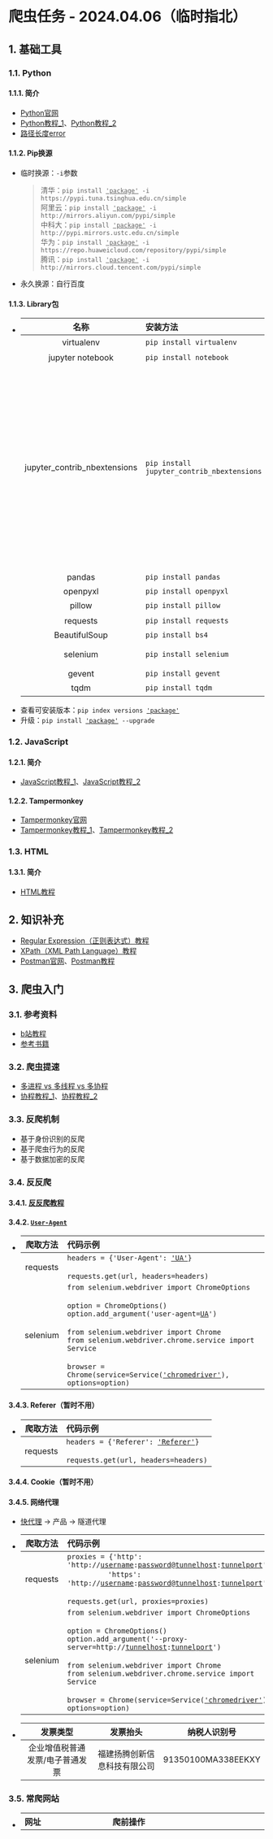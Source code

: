 # 爬虫任务 - 2024.04.06（临时指北）
## 1. 基础工具
### 1.1. Python
#### 1.1.1. 简介
- [Python官网](https://python.org)
- [Python教程_1](https://www.runoob.com/python3/python3-tutorial.html)、[Python教程_2](https://www.liaoxuefeng.com/wiki/1016959663602400/1016959856222624)
- [路径长度error](https://blog.csdn.net/weixin_43658159/article/details/127454046)

#### 1.1.2. Pip换源
- 临时换源：`-i`参数  
    > 清华：`pip install `<u>`'package'`</u>` -i https://pypi.tuna.tsinghua.edu.cn/simple`  
    > 阿里云：`pip install `<u>`'package'`</u>` -i http://mirrors.aliyun.com/pypi/simple`  
    > 中科大：`pip install `<u>`'package'`</u>` -i http://pypi.mirrors.ustc.edu.cn/simple`  
    > 华为：`pip install `<u>`'package'`</u>` -i https://repo.huaweicloud.com/repository/pypi/simple`  
    > 腾讯：`pip install `<u>`'package'`</u>` -i http://mirrors.cloud.tencent.com/pypi/simple`
- 永久换源：自行百度

#### 1.1.3. Library包
- |名称|安装方法|参考|
  |:-:|:-|:-|
  |virtualenv|`pip install virtualenv`|[教程](https://www.liaoxuefeng.com/wiki/1016959663602400/1019273143120480)|
  |jupyter notebook|`pip install notebook`|[官网](https://jupyter.org)|
  |jupyter_contrib_nbextensions|`pip install jupyter_contrib_nbextensions`|`jupyter contrib nbextension install --user` -> `Hinterland`、`Highlight selected word`、`AddBefore`、`AutoSaveTime`、`Go to Current Running Cells`<br /><br />`pip install jupyterthemes` -> `!jt -h` -> `!jt -t chesterish -f roboto -fs 11 -ofs 10 -T -N -kl`|
  |pandas|`pip install pandas`|[官网](https://pandas.pydata.org/getting_started.html)|
  |openpyxl|`pip install openpyxl`|[Tutorial](https://openpyxl.readthedocs.io/en/stable/tutorial.html)|
  |pillow|`pip install pillow`|[官网](https://pillow.readthedocs.io/en/latest)|
  |requests|`pip install requests`|[教程](https://www.liaoxuefeng.com/wiki/1016959663602400/1183249464292448)|
  |BeautifulSoup|`pip install bs4`||
  |selenium|`pip install selenium`|[官网](https://www.selenium.dev/zh-cn/documentation/webdriver/getting_started)<br />[chromedriver](https://chromedriver.chromium.org/home)|
  |gevent|`pip install gevent`||
  |tqdm|`pip install tqdm`|[官网](https://pypi.org/project/tqdm/)|
- 查看可安装版本：`pip index versions `<u>`'package'`</u>
- 升级：`pip install `<u>`'package'`</u>` --upgrade`

### 1.2. JavaScript
#### 1.2.1. 简介
- [JavaScript教程_1](https://www.runoob.com/js/js-tutorial.html)、[JavaScript教程_2](https://www.liaoxuefeng.com/wiki/1022910821149312)

#### 1.2.2. Tampermonkey
- [Tampermonkey官网](https://www.tampermonkey.net)
- [Tampermonkey教程_1](https://www.bilibili.com/video/BV1yT411L7n7)、[Tampermonkey教程_2](https://www.bilibili.com/video/BV19W4y1h7KM)

### 1.3. HTML
#### 1.3.1. 简介
- [HTML教程](https://www.runoob.com/html/html-tutorial.html)

## 2. 知识补充
- [Regular Expression（正则表达式）教程](https://github.com/ziishaned/learn-regex)
- [XPath（XML Path Language）教程](https://www.runoob.com/xpath/xpath-tutorial.html)
- [Postman官网](https://www.postman.com/downloads)、[Postman教程](https://www.bilibili.com/video/BV1hP4y177gS)

## 3. 爬虫入门
### 3.1. 参考资料
- [b站教程](https://www.bilibili.com/video/BV1bL4y1V7q1)
- [参考书籍](https://www.ituring.com.cn/book/2847)

### 3.2. 爬虫提速
- [多进程 vs 多线程 vs 多协程](https://blog.csdn.net/weixin_51656605/article/details/113694044)
- [协程教程_1](https://blog.csdn.net/qq_45476428/article/details/108782593)、[协程教程_2](https://blog.csdn.net/freeking101/article/details/53097420)

### 3.3. 反爬机制
- 基于身份识别的反爬
- 基于爬虫行为的反爬
- 基于数据加密的反爬

### 3.4. 反反爬
#### 3.4.1. [反反爬教程](https://www.bilibili.com/video/BV1cy4y1V771)

#### 3.4.2. [`User-Agent`](https://sspai.com/post/75349)
- |爬取方法|代码示例|
  |:-:|:-|
  |requests|`headers = {'User-Agent': `<u>`'UA'`</u>`}`<br /><br />`requests.get(url, headers=headers)`|
  |selenium|`from selenium.webdriver import ChromeOptions`<br /><br />`option = ChromeOptions()`<br />`option.add_argument('user-agent=`<u>`UA`</u>`')`<br /><br />`from selenium.webdriver import Chrome`<br />`from selenium.webdriver.chrome.service import Service`<br /><br />`browser = Chrome(service=Service(`<u>`'chromedriver'`</u>`), options=option)`|

#### 3.4.3. Referer（暂时不用）
- |爬取方法|代码示例|
  |:-:|:-|
  |requests|`headers = {'Referer': `<u>`'Referer'`</u>`}`<br /><br />`requests.get(url, headers=headers)`|

#### 3.4.4. Cookie（暂时不用）

#### 3.4.5. 网络代理
- [快代理](https://www.kuaidaili.com/) -> 产品 -> 隧道代理
- |爬取方法|代码示例|
  |:-:|:-|
  |requests|`proxies = {'http': 'http://`<u>`username`</u>`:`<u>`password`</u>`@`<u>`tunnelhost`</u>`:`<u>`tunnelport`</u>`',`<br />&emsp;&emsp;&emsp;&emsp;&emsp;`'https': 'http://`<u>`username`</u>`:`<u>`password`</u>`@`<u>`tunnelhost`</u>`:`<u>`tunnelport`</u>`'}`<br /><br />`requests.get(url, proxies=proxies)`|
  |selenium|`from selenium.webdriver import ChromeOptions`<br /><br />`option = ChromeOptions()`<br />`option.add_argument('--proxy-server=http://`<u>`tunnelhost`</u>`:`<u>`tunnelport`</u>`')`<br /><br />`from selenium.webdriver import Chrome`<br />`from selenium.webdriver.chrome.service import Service`<br /><br />`browser = Chrome(service=Service(`<u>`'chromedriver'`</u>`), options=option)`|
- |发票类型|发票抬头|纳税人识别号|
  |:-:|:-:|:-:|
  |企业增值税普通发票/电子普通发票|福建扬腾创新信息科技有限公司|91350100MA338EEKXY|

### 3.5. 常爬网站
- |网址|爬前操作|目录字段|内容字段|
  |:-|:-|:-|:-|
  |01. [RockAuto](https://www.rockauto.com/en/parts/melling,timing+chain+&+component+kit,5756)||<b><font color=red>1. Menu</font></b><sup>【requests】</sup><br /><font color=blue>输入：</font>`Param_Url`<sub>[参数]</sub><br /><font color=blue>输出：</font>`No.`、`Manufacturer`、`Category`、`Type`、`Type_Code`、`Part_Number`<br /><br />|<b><font color=red>2. Part</font></b><sup>【requests】</sup><br /><font color=blue>输入：</font><u>`No.`</u><sub>[Menu]</sub>、<u>`Manufacturer`</u><sub>[Menu]</sub>、<u>`Category`</u><sub>[Menu]</sub>、<u>`Type`</u><sub>[Menu]</sub>、<u>`Type_Code`</u><sub>[Menu]</sub>、<u>`Part_Number`</u><sub>[Menu]</sub><br /><font color=blue>输出：</font><u>`序号`</u>、<u>`Manufacturer`</u>、<u>`Category`</u>、<u>`Type`</u>、<u>`Type_Code`</u>、<u>`Part_Number`</u>、`Vehcile`<sup>(n)</sup>、`OE`、`Note_1`、`Note_2`、`Pic`<sup>(n)</sup>、`Url`、`Info`、`Src`、`Part_Key`、`JOIN_TCPK`<br /><br /><b><font color=red>3. Vehicle</font></b><sup>【requests】</sup><br /><font color=blue>输入：</font>`Type_Code`<sub>[Part]</sub>、`Part_Key`<sub>[Part]</sub>、<u>`JOIN_TCPK`</u><sub>[Part]</sub><br /><font color=blue>输出：</font><u>`JOIN_TCPK`</u>、`Vehcile`<sup>(y)</sup><br /><br /><b><font color=red>4. Info</font></b><sup>【requests】</sup><br /><font color=blue>输入：</font><u>`Info`</u><sub>[Part]</sub><br /><font color=blue>输出：</font><u>`Info`</u>、`其他Specifications`<sup>(y)</sup><br /><br /><b><font color=red>5. Kit_Part_Number</font></b><sup>【requests】</sup><br /><font color=blue>输入：</font><u>`Info`</u><sub>[Part]</sub><br /><font color=blue>输出：</font><u>`Info`</u>、`Kit_No.`、`Kit_Quantity`、`Kit_Note`、`Kit_Manufacturer`、`Kit_Type_Code`、`Kit_Part_Key`、`Kit_Part_Number`<br /><br /><b><font color=red>6. Kit_Part</font></b><sup>【requests】</sup><br /><font color=blue>输入：</font><u>`Info`</u><sub>[Kit_Part_Number]</sub>、<u>`Kit_No.`</u><sub>[Kit_Part_Number]</sub>、<u>`Kit_Quantity`</u><sub>[Kit_Part_Number]</sub>、<u>`Kit_Note`</u><sub>[Kit_Part_Number]</sub>、<u>`Kit_Manufacturer`</u><sub>[Kit_Part_Number]</sub>、<u>`Kit_Type_Code`</u><sub>[Kit_Part_Number]</sub>、<u>`Kit_Part_Number`</u><sub>[Kit_Part_Number]</sub><br /><font color=blue>输出：</font><u>`Info`</u>、<u>`Kit_序号`</u>、<u>`Kit_Quantity`</u>、<u>`Kit_Note`</u>、<u>`Kit_Manufacturer`</u>、`Kit_Category`、`Kit_Type`、<u>`Kit_Type_Code`</u>、<u>`Kit_Part_Number`</u>、`Kit_Vehcile`<sup>(n)</sup>、`Kit_OE`、`Kit_Note_1`、`Kit_Note_2`、`Kit_Pic`<sup>(n)</sup>、`Kit_Url`、`Kit_Info`、`Kit_Src`、`Kit_Part_Key`、`Kit_JOIN_TCPK`<br /><br /><b><font color=red>7. Kit_Vehicle</font></b><sup>【requests】</sup><br /><font color=blue>输入：</font>`Kit_Type_Code`<sub>[Kit_Part]</sub>、`Kit_Part_Key`<sub>[Kit_Part]</sub>、<u>`Kit_JOIN_TCPK`</u><sub>[Kit_Part]</sub><br /><font color=blue>输出：</font><u>`Kit_JOIN_TCPK`</u>、`Kit_Vehcile`<sup>(y)</sup><br /><br /><b><font color=red>8. Kit_Info</font></b><sup>【requests】</sup><br /><font color=blue>输入：</font><u>`Kit_Info`</u><sub>[Kit_Part]</sub><br /><font color=blue>输出：</font><u>`Kit_Info`</u>、`Kit_其他Specifications`<sup>(y)</sup>|
  |02. [Dorman](https://www.dormanproducts.com/gsearch.aspx?type=keyword&origin=keyword&parttype=Fuel%2520Filler%2520Neck&start=0&num=100)|`100 records per page`|<b><font color=red>1. Menu</font></b><sup>【Tampermonkey】</sup><br /><font color=blue>输入：</font>`Param_Amount`<sub>[参数]</sub><br /><font color=blue>输出：</font>`Page`、`No.`、`Url`|<b><font color=red>2. Part</font></b><sup>【requests】</sup><br /><font color=blue>输入：</font><u>`No.`</u><sub>[Menu]</sub>、<u>`Url`</u><sub>[Menu]</sub><br /><font color=blue>输出：</font><u>`序号`</u>、`Part_Number`、`Type`、`Description`、`Application_Summary`、`Vehicle_1`<sup>(n)</sup>、`Vehicle_2`<sup>(n)</sup>、`OE`、`Pic`<sup>(n)</sup>、<u>`Url`</u>、`Vehicle_Url`、`Src`、`其他Specifications`<br /><br /><b><font color=red>3. Vehicle</font></b><sup>【requests】</sup><br/><font color=blue>输入：</font><u>`Vehicle_Url`</u><sub>[Part]</sub><br /><font color=blue>输出：</font><u>`Vehicle_Url`</u>、`Vehicle_1`<sup>(y)</sup>、`Vehicle_2`<sup>(y)</sup>|
  |03. [eBay](https://www.ebay.com/sch/i.html?_dkr=1&iconV2Request=true&_blrs=recall_filtering&_ssn=zamo-zuan&store_cat=0&store_name=zamozuan&_oac=1&_nkw=motor%20mount)|1. `Sort` -> `Price + Shipping: highest first`<br />2. `Items per page` -> `240`<br /><br />1. 在目录找出[`详情api`](https://www.ebay.com/itm/304981523908?_ul=US&_stpos=91710&orig_cvip=true)：`https://www.ebay.com/itm/` + `Item_Number` + `?_ul=US&_stpos=91710&orig_cvip=true`<br />2. 在详情页找出[`车型api`](https://www.ebay.com/g/api/finders?module_groups=PART_FINDER&referrer=VIEWITEM&offset=0&module=COMPATIBILITY_TABLE)：`https://www.ebay.com/g/api/finders` + `?module_groups=PART_FINDER&referrer=VIEWITEM&offset=` + `Param_Offset` + `&module=COMPATIBILITY_TABLE`<br />&emsp;&emsp;&emsp;&emsp;&emsp;&emsp;&emsp;`Payload`：`{"scopedContext":{"catalogDetails":{"itemId":"` + `Item_Number` + `","categoryId":"` + `Category_Id` + `","marketplaceId":"` + `Market_Id` + `"}}}`<br /><br />`US参数_1` -> `https://www.ebay.com/itm/`、`?_ul=US&_stpos=91710&orig_cvip=true`<br />`DE参数_1` -> `https://www.ebay.de/itm/`、`?_ul=DE&_stpos=10115&orig_cvip=true`<br />`AU参数_1` -> `https://www.ebay.com.au/itm/`、`?_ul=AU&_stpos=2019&orig_cvip=true`<br />`UK参数_1` -> `https://www.ebay.co.uk/itm/`、`?_ul=GB&_stpos=BS81QU&orig_cvip=true`<br /><br />`US参数_2` -> `https://www.ebay.com/g/api/finders`<br />`DE参数_2` -> `https://www.ebay.de/g/api/finders`<br />`AU参数_2` -> `https://www.ebay.com.au/g/api/finders`<br />`UK参数_2` -> `https://www.ebay.co.uk/g/api/finders`|<b><font color=red>1. Menu</font></b><sup>【Tampermonkey】</sup><br /><font color=blue>输出：</font>`Page`、`No.`、`Item_Number`|<b><font color=red>2. Item</font></b><sup>【requests】</sup><br /><font color=blue>输入：</font>`Param_Market`<sub>[参数]</sub>、<u>`No.`</u><sub>[Menu]</sub>、<u>`Item_Number`</u><sub>[Menu]</sub><br /><font color=blue>输出：</font><u>`序号`</u>、<u>`Item_Number`</u>、`Title`、`Subtitle`、`Price`、`Available`、`Sold`、`Vehicle_1`<sup>(n)</sup>、`Vehicle_2`<sup>(n)</sup>、`Pic`<sup>(n)</sup>、`Url`、`Description_Url`、`Src`、`Vehicle_Page`、`Category_Id`、`Market_Id`、`Country`、`Language`、`Locale`、`其他ItemSpecifics`<br /><br /><b><font color=red>3. Vehicle</font></b><sup>【requests】</sup><br /><font color=blue>输入：</font>`Param_Market`<sub>[参数]</sub>、<u>`Item_Number`</u><sub>[Item]</sub>、`Vehicle_Page`<sub>[Item]</sub>、`Category_Id`<sub>[Item]</sub>、`Market_Id`<sub>[Item]</sub><br /><font color=blue>输出：</font><u>`Item_Number`</u>、`Vehicle_1`<sup>(y)</sup>、`Vehicle_2`<sup>(y)</sup><br /><br /><b><font color=red>4. Description</font></b><sup>【requests】</sup><br /><font color=blue>输入：</font><u>`Description_Url`</u><sub>[Item]</sub><br /><font color=blue>输出：</font><u>`Description_Url`</u>、`卖家描述信息`|
  |04. [Cardone](https://www.cardone.com/motors/wiper-and-washer/windshield-wiper-motor/?limit=96&sort=alphaasc&page=1)|1. `Show` -> `96`<br />2. `Sort By:` -> `A to Z`|<b><font color=red>1. Menu</font></b><sup>【Tampermonkey】</sup><br /><font color=blue>输出：</font>`Page`、`No.`、`Url`|<b><font color=red>2. Part</font></b><sup>【Tampermonkey】</sup><br /><font color=blue>输入：</font><u>`No.`</u><sub>[Menu]</sub>、<u>`Url`</u><sub>[Menu]</sub><br /><font color=blue>输出：</font><u>`序号`</u>、`Part_Type`、`Part_Number`、`Brand`、`Title`、`Vehicle_1`、`Vehicle_2`、`OE`、`Pic`<sup>(n)</sup>、<u>`Url`</u>、`Src`、`其他Specifications`|
  |05. [Standard](https://www.standardbrand.com/en/ecatalog?part=temperature%20sensor&type=p&search=s)|1. 在官网找出[`iframe`](https://ecatalog.smpcorp.com/V2/STD/#/partsearch/searchText/temperature%20sensor?type=p&search=s)：`title="eCatFrame"`，设置`View 96`、`Part  (A-Z)`<br />2. 在`iframe`找出[`目录api`](https://ecatalog.smpcorp.com/V2/STD/api/part/partsearch?filter=temperature%20sensor&filterType=s&searchType=p&imageSize=80&start=0&limit=1&sort=3&catFilter=-All-&yearFilter=-All-&makeFilter=-All-&modelFilter=-All-&engineFilter=-All-&attrCodeFilter=-All-&attrValueFilter=-All-&plkEngineMakeFilter=-All-&plkEngineModelFilter=-All-&plkEngineDispFilter=-All-)：`https://ecatalog.smpcorp.com/V2/STD/api/part/partsearch?filter=` + `Param_Filter` + `&filterType=s&searchType=p&imageSize=80&start=` + `Param_Start` + `&limit=1&sort=3&catFilter=-All-&yearFilter=-All-&makeFilter=-All-&modelFilter=-All-&engineFilter=-All-&attrCodeFilter=-All-&attrValueFilter=-All-&plkEngineMakeFilter=-All-&plkEngineModelFilter=-All-&plkEngineDispFilter=-All-`<br />3. 在详情页找出[`详情api`](https://ecatalog.smpcorp.com/V2/STD/api/part/partselect?part=AS185&func=PART&vid=)：`https://ecatalog.smpcorp.com/V2/STD/api/part/partselect?part=` + `Part_Number` + `&func=PART&vid=`<br />4. 在详情页找出[`图片api`](https://ecatalog.smpcorp.com/V2/STD/api/image/getallimages?partNum=AS185&brand=STI&zoomFactor_sm=75&zoomFactor_md=360&zoomFactor_bg=960)：`https://ecatalog.smpcorp.com/V2/STD/api/image/getallimages?partNum=` + `Part_Number` + `&brand=` + `Brand` + `&zoomFactor_sm=75&zoomFactor_md=360&zoomFactor_bg=960`|<b><font color=red>1. Menu</font></b><br /><font color=blue>输入：</font>`Param_Filter`<sub>[参数]</sub>、`Param_Start`<sub>[参数]</sub><br /><font color=blue>输出：</font>`No.`、`Url`|<b><font color=red>2. Part_Number</font></b><sup>【requests】</sup><br /><font color=blue>输入：</font>`Url`<sub>[Menu]</sub><br /><font color=blue>输出：</font>`Json信息`<br /><br /><b><font color=red>3. Part</font></b><sup>【requests】</sup><br /><font color=blue>输入：</font>`basePart`<sub>[Part_Number]</sub><br /><font color=blue>输出：</font>`序号`、`Part_Number`、`Category`、`Part_Type_Short`、`Part_Type_Long`、`Brand`、`POP`、`Per_Car`、`Vehicle`、`Pic`<sup>(n)</sup>、`Url`、`Src`<sup>(n)</sup>、`JOIN_PNB`、`其他specifications`<br /><br /><b><font color=red>3. Src</font></b><sup>【requests】</sup><br /><font color=blue>输入：</font>`Part_Number`<sub>[Part]</sub>、`Brand`<sub>[Part]</sub>、<u>`JOIN_PNB`</u><sub>[Part]</sub><br /><font color=blue>输出：</font><u>`JOIN_PNB`</u>、`Src`<sup>(y)</sup>||
  |06. [Summit](https://www.summitracing.com/search?PageSize=100&SortBy=SKU&SortOrder=Ascending&keyword=LS%20Oil%20Pan)|1. `Records Per Page` -> `100 Records Per Page`<br />2. `Sort By` -> `Part Number (a-z)`|<b><font color=red>1. Menu</font></b><sup>【Tampermonkey】</sup><br /><font color=blue>输出：</font>`Page`、`No.`、`Url`|<b><font color=red>2. Part</font></b><sup>【selenium】</sup><br /><font color=blue>输入：</font><u>`No.`</u><sub>[Menu]</sub>、<u>`Url`</u><sub>[Menu]</sub><br /><font color=blue>输出：</font><u>`序号`</u>、`Part_Number`、`Title`、`Description`、`Pic`<sub>(n)</sub>、<u>`Url`</u>、`Src`、`其他Overview`|
  |07. [SpectraPremium](https://ecat.spectrapremium.com/en/parts?line=oil_pans&year=&make=&model=&submodel=&universal=0&hide-exclusives-canadian-market=0&sort=part-number&limit=50)|1. `Sort by part #`<br />2. `Number of results` -> `50`|<b><font color=red>1. Menu</font></b><sup>【Tampermonkey】</sup><br /><font color=blue>输出：</font>`Page`、`No.`、`Url`|<b><font color=red>2. Part</font></b><sup>【requests】</sup><br /><font color=blue>输入：</font><u>`No.`</u><sub>[Menu]</sub>、<u>`Url`</u><sub>[Menu]</sub><br /><font color=blue>输出：</font><u>`序号`</u>、`Type`、`Part_Number`、`Vehicle`<sup>(n)</sup>、`Pic`<sup>(n)</sup>、<u>`Url`</u>、`Src`、`Vehicle_Page`、`其他Part_Specifications`<br /><br /><b><font color=red>3. Vehicle</font></b><sup>【requests】</sup><br /><font color=blue>输入：</font><u>`Url`</u><sub>[Part]</sub>、`Vehicle_Page`<sub>[Part]</sub><br /><font color=blue>输出：</font><u>`Url`</u>、`Vehicle`<sup>(y)</sup>|
  |08. [Denniskirk](https://www.denniskirk.com/atv/cv-axle/brandasc.srt/100.ipp)|1. `Results per Page` -> `100`<br />2. `Sort by` -> `Brand: A-Z`|<b><font color=red>1. Menu</font></b><sup>【Tampermonkey】</sup><br /><font color=blue>输出：</font>`Page`、`No.`、`Url`|<b><font color=red>2. Part</font></b><sup>【Tampermonkey】</sup><br /><font color=blue>输入：</font><u>`No.`</u><sub>[Menu]</sub>、<u>`Url`</u><sub>[Menu]</sub><br /><font color=blue>输出：</font><u>`序号`</u>、`Brand`、`Title`、`Vehicle`、`OE`、`Pic`<sup>(n)</sup>、<u>`Url`</u>、`Src`、`其他Specifications`|
  |09. [FourSeasons](https://www.4s.com/en/ecatalog?part=blower&type=p&search=s)|1. 在官网找出[`iframe`](https://ecatalog.smpcorp.com/v2/fs/#/partsearch/searchText/blower?type=p&search=s)：`title="eCatFrame"`，设置`View 96`、`Part  (A-Z)`<br />2. 在`iframe`找出[`目录api`](https://ecatalog.smpcorp.com/v2/fs/api/part/partsearch?filter=blower&filterType=s&searchType=p&imageSize=80&start=0&limit=1&sort=3&catFilter=-All-&yearFilter=-All-&makeFilter=-All-&modelFilter=-All-&engineFilter=-All-&attrCodeFilter=-All-&attrValueFilter=-All-&plkEngineMakeFilter=-All-&plkEngineModelFilter=-All-&plkEngineDispFilter=-All-)：`https://ecatalog.smpcorp.com/v2/fs/api/part/partsearch?filter=` + `Param_Filter` + `&filterType=s&searchType=p&imageSize=80&start=` + `Param_Start` + `&limit=1&sort=3&catFilter=-All-&yearFilter=-All-&makeFilter=-All-&modelFilter=-All-&engineFilter=-All-&attrCodeFilter=-All-&attrValueFilter=-All-&plkEngineMakeFilter=-All-&plkEngineModelFilter=-All-&plkEngineDispFilter=-All-`<br />3. 在详情页找出[`详情api`](https://ecatalog.smpcorp.com/v2/fs/api/part/partselect?part=35001&func=PART&vid=)：`https://ecatalog.smpcorp.com/v2/fs/api/part/partselect?part=` + `Part_Number` + `&func=PART&vid=`<br />4. 在详情页找出[`图片api`](https://ecatalog.smpcorp.com/v2/fs/api/image/getallimages?partNum=35001&brand=FS&zoomFactor_sm=75&zoomFactor_md=360&zoomFactor_bg=960)：`https://ecatalog.smpcorp.com/v2/fs/api/image/getallimages?partNum=` + `Part_Number` + `&brand=` + `Brand` + `&zoomFactor_sm=75&zoomFactor_md=360&zoomFactor_bg=960`|<b><font color=red>1. Menu</font></b><br /><font color=blue>输入：</font>`Param_Filter`<sub>[参数]</sub>、`Param_Start`<sub>[参数]</sub><br /><font color=blue>输出：</font>`No.`、`Url`|<b><font color=red>2. Part_Number</font></b><sup>【requests】</sup><br /><font color=blue>输入：</font>`Url`<sub>[Menu]</sub><br /><font color=blue>输出：</font>`Json信息`<br /><br /><b><font color=red>3. Part</font></b><sup>【requests】</sup><br /><font color=blue>输入：</font>`basePart`<sub>[Part_Number]</sub><br /><font color=blue>输出：</font>`序号`、`Part_Number`、`Category`、`Part_Type_Short`、`Part_Type_Long`、`Brand`、`POP`、`Per_Car`、`Vehicle`、`Pic`<sup>(n)</sup>、`Url`、`Src`<sup>(n)</sup>、`JOIN_PNB`、`其他specifications`<br /><br /><b><font color=red>3. Src</font></b><sup>【requests】</sup><br /><font color=blue>输入：</font>`Part_Number`<sub>[Part]</sub>、`Brand`<sub>[Part]</sub>、<u>`JOIN_PNB`</u><sub>[Part]</sub><br /><font color=blue>输出：</font><u>`JOIN_PNB`</u>、`Src`<sup>(y)</sup>|
  |10. [Amazon](https://www.amazon.com/Best-Sellers-Automotive-Automotive-Replacement-Air-Conditioning-Clutches/zgbs/automotive/15723281/ref=zg_bs_pg_1_automotive?_encoding=UTF8&pg=1)||<b><font color=red>1. Menu</font></b><sup>【Tampermonkey】</sup><br /><font color=blue>输出：</font>`No.`、`Url`<sup>(y)</sup>|<b><font color=red>2. Part</font></b><sup>【Console】</sup><br /><font color=blue>输入：</font><u>`No.`</u><sub>[Menu]</sub>、`Url`<sub>[Menu]</sub><br /><font color=blue>输出：</font><u>`序号`</u>、`ASIN`、`Title`、`Price`、`About`、`Pic`<sup>(n)</sup>、`Url`<sup>(n)</sup>、`Src`、`其他Attribute`、`其他Technical_Details`、`其他Additional_Information`<br /><br /><b><font color=red>3. SellerSprite_Competitor</font></b><sup>【Tampermonkey】</sup><br /><font color=blue>输入：</font><u>`ASIN`</u><sub>[Part]</sub><br /><font color=blue>输出：</font><u>`ASIN`</u>、`标识`、`父ASIN`、`品牌`、`品牌链接`、`大类BSR排名`、`近7天BSR增长数`、`近7天BSR增长率`、`父体近30天总销量`、`父体近30天销量增长率`、`父体近30天总销售额`、`子体近一个月的销量`、`子体近一个月的预估销售额`、`变体数`、`最新售价 (BuyBox)`、`最新Q&A数`、`Listing的最新评分数`、`Listing近30天的新增评分数`、`Listing的最新评分值`、`月度留评率`、`FBA运费`、`毛利率`、`上架时间_1`、`上架时间_2`、`配送`、`类目路径_1`、`类目路径_2`、`小类目`、`重量`、`体积`、`LQS`、`卖家数`、`BuyBox卖家`、`BuyBox`<br /><br /><b><font color=red>4. SellerSprite_Sales</font></b><sup>【selenium】</sup><br /><font color=blue>输入：</font><u>`ASIN`</u><sub>[Part]</sub><br /><font color=blue>输出：</font><u>`ASIN`</u>、`销量预测信息`|
  |11. [AutoteileDirekt](https://www.autoteiledirekt.de/suche.html?keyword=Radlagersatz%20SKF&brand%5B0%5D=50)||<b><font color=red>1. Menu</font></b><sup>【Tampermonkey】</sup><br /><font color=blue>输出：</font>`Page`、`No.`、`Url`<sup>(y)</sup>|<b><font color=red>2. Part</font></b><sup>【Console】</sup><br /><font color=blue>输入：</font><u>`No.`</u><sub>[Menu]</sub>、`Url`<sub>[Menu]</sub><br /><font color=blue>输出：</font><u>`序号`</u>、`Title`、`Subtitle`、`Artkl`、`Product_Id`、`Price`、`Vehicle_1`<sup>(n)</sup>、`Vehicle_2`<sup>(n)</sup>、`OE`、`Kit`、`Pic`<sup>(n)</sup>、`Url`<sup>(n)</sup>、`Src`、`Maker_Id`、`其他Desc`、`其他TecDoc`<br /><br /><b><font color=red>3. Model</font></b><sup>【Console】</sup><br /><font color=blue>输入：</font><u>`Product_Id`</u><sub>[Part]</sub>、<u>`Maker_Id`</u><sub>[Part]</sub><br /><font color=blue>输出_1：</font>`No.`、<u>`Product_Id`</u>、<u>`Maker_Id`</u>、`Model_Id`、`Vehicle_1`<br /><font color=blue>输出：</font><u>`Product_Id`</u>、`Vehicle_1`<sup>(y)</sup><br /><br /><b><font color=red>4. Engine</font></b><sup>【Console】</sup><br /><font color=blue>输入：</font><u>`Product_Id`</u><sub>[Model_1]</sub>、`Maker_Id`<sub>[Model_1]</sub>、`Model_Id`<sub>[Model_1]</sub>、`Vehicle_1`<sub>[Model_1]</sub><br /><font color=blue>输出：</font><u>`Product_Id`</u>、`Vehicle_2`<sup>(y)</sup><br /><br /><b><font color=red>5. Pic</font></b><sup>【Tampermonkey】</sup><br /><font color=blue>输入：</font>`Src`<sub>[Part]</sub><br /><font color=blue>输出：</font>`Pic`<sup>(y)</sup>|
  |12. [1AAuto](https://www.1aauto.com/search?q=brake+calipers)|1. `A-Z`<br />2. 在详情页找出[`车型api`](https://www.1aauto.com/catalog/product/fit?skuId=1169650&pathName=%2Ftoyota-4runner-fj-cruiser-tacoma-front-driver-and-passenger-side-2-piece-brake-caliper-set-trq-cla35380%2Fi%2F1abcs00107)：`https://www.1aauto.com/catalog/product/fit?skuId=` + `Sku_Id` + `&pathName=` + `Path_Name`|<b><font color=red>1. Menu</font></b><sup>【Tampermonkey】</sup><br /><font color=blue>输出：</font>`Page`、`No.`、`Url`|<b><font color=red>2. Part</font></b><sup>【requests】</sup><br /><font color=blue>输入：</font><u>`No.`</u><sub>[Menu]</sub>、`Url`<sub>[Menu]</sub><br /><font color=blue>输出：</font><u>`序号`</u>、`Title`、`Product_Id`、`Vehicle`<sup>(n)</sup>、`OE`<sup>(n)</sup>、`Pic`<sup>(n)</sup>、`Url`、`Src`、`其他Details`<br /><br /><b><font color=red>3. Vehicle</font></b><sup>【requests】</sup><br /><font color=blue>输入：</font><u>`Product_Id`</u><sub>[Part]</sub>、`Url`<sub>[Part]</sub><br /><font color=blue>输出：</font><u>`Product_Id`</u>、`Vehicle`<sup>(y)</sup>、`OE`<sup>(y)</sup>|
  |13. [Rotomaster](https://rotomaster.com/search.php?search_query=Turbocharger&section=product&_bc_fsnf=1&Part%20Type=Turbocharger&limit=30&sort=alphaasc)|1. `VIEW AS` -> `3`<br />2. `SHOW` -> `30 items per page`<br />3. `SORT BY` -> `A to Z`|<b><font color=red>1. Menu</font></b><sup>【Tampermonkey】</sup><br /><font color=blue>输出：</font>`Page`、`No.`、`Url`|<b><font color=red>2. Part</font></b><sup>【requests】</sup><br /><font color=blue>输入：</font><u>`No.`</u><sub>[Menu]</sub>、<u>`Url`</u><sub>[Menu]</sub><br /><font color=blue>输出：</font><u>`序号`</u>、`Title`、`Pic`<sup>(n)</sup>、<u>`Url`</u>、`Src`、`其他Attribute`、`其他Specifications`|
  |14. [TurbochargerPros](https://www.turbochargerpros.com/search_result.asp?w=garrett#/filter:brand:Garrett)||<b><font color=red>1. Menu</font></b><sup>【Tampermonkey】</sup><br /><font color=blue>输出：</font>`Page`、`No.`、`Url`|<b><font color=red>2. Part</font></b><sup>【requests】</sup><br /><font color=blue>输入：</font><u>`No.`</u><sub>[Menu]</sub>、<u>`Url`</u><sub>[Menu]</sub><br /><font color=blue>输出：</font><u>`序号`</u>、`Title`、`Vehicle`、`Pic`<sup>(n)</sup>、<u>`Url`</u>、`Src`、`其他Specifications`|
  |15. [ATPAutoteile](https://www.atp-autoteile.de/de/search/n-243/o-1/b-1-592/bremsbelaege-bestprice-atec)|`Sortieren nach` -> `Preis absteigend`<br /><br />1. 在详情页找出[`Make api`](https://www.atp-autoteile.de/de/product/vehicles/988398)：`https://www.atp-autoteile.de/de/product/vehicles/` + `Product_Id`<br />2. 在详情页找出[`Model api`](https://www.atp-autoteile.de/de/product/vehicles/988398/9953)：`https://www.atp-autoteile.de/de/product/vehicles/` + `Product_Id` + `/` + `Make_Code`|<b><font color=red>1. Menu</font></b><sup>【Tampermonkey】</sup><br /><font color=blue>输出：</font>`Page`、`No.`、`Url`、`Kit`|<b><font color=red>2. Part</font></b><sup>【requests】</sup><br /><font color=blue>输入：</font><u>`No.`</u><sub>[Menu]</sub>、<u>`Kit`</u><sub>[Menu]</sub>、<u>`Url`</u><sub>[Menu]</sub><br /><font color=blue>输出：</font><u>`序号`</u>、`Sku`、`Brand`、`Manufacturer`、`Mpn`、`Product_Id`、`Title`、`Price`、<u>`Kit`</u>、`Vehicle_1`<sup>(n)</sup>、`Vehicle_2`<sup>(n)</sup>、`OE`、`Pic`<sup>(n)</sup>、<u>`Url`</u>、`Src`<br /><br /><b><font color=red>3. Make</font></b><sup>【requests】</sup><br /><font color=blue>输入：</font><u>`序号`</u><sub>[Part]</sub>、<u>`Product_Id`</u><sub>[Part]</sub><br /><font color=blue>输出：</font><u>`No.`</u>、<u>`Product_Id`</u>、`Make`、`Make_Code`<br /><br /><b><font color=red>4. Model</font></b><sup>【requests】</sup><br /><font color=blue>输入：</font><u>`No.`</u><sub>[Make]</sub>、<u>`Product_Id`</u><sub>[Make]</sub>、`Make`<sub>[Make]</sub>、`Make_Code`<sub>[Make]</sub><br /><font color=blue>输出：</font><u>`No.`</u>、<u>`Product_Id`</u>、`Vehicle_1`<sup>(y)</sup>、`Vehicle_2`<sup>(y)</sup>|
  |16. [Mevotech](https://www.mevotech.com/part/CMK100003)|从`RockAuto`爬下来`Part_Number`，再去`Mevotech`官网获取`Vehicle`||<b><font color=red>1. Vehicle</font></b><sup>【requests】</sup><br /><font color=blue>输入：</font><u>`Part_Number`</u><sub>[RockAuto]</sub><br /><font color=blue>输出：</font><u>`Part_Number`</u>、`Vehicle`<sup>(y)</sup>|
  |17. [Cub](https://www.cubelec.com.tw/switch-parts-en.php?ID=2)|账号：CUBTPMS<br />密码：CUBTPMS|<b><font color=red>1. Menu</font></b><sup>【Tampermonkey】</sup><br /><font color=blue>输出：</font>`Page`、`No.`、`Src`、`Url`、`Part_Number`、`Name`、`OE`、`Vehicle`、`Date`、`Pic`<sup>(n)</sup>||
  |18. [Auveco](https://www.auveco.com/polypropylene-compartment-box-6800-series?category=1c9e8880-f81b-41ec-ad11-38f3a6d3488f)|1. `Display Type` -> `2`<br />2. `Results per Page` -> `72`<br />3. `Sort by` -> `Item Number`|<b><font color=red>1. Menu</font></b><sup>【Tampermonkey】</sup><br /><font color=blue>输出：</font>`No.`、`Url`|<b><font color=red>2. Part</font></b><sup>【requests】</sup><br /><font color=blue>输入：</font><u>`No.`</u><sub>[Menu]</sub>、<u>`Url`</u><sub>[Menu]</sub><br /><font color=blue>输出：</font><u>`序号`</u>、`Item_Number`、`UPC`、`Title`、`Pic`<sup>(n)</sup>、<u>`Url`</u>、`Src`|
  |19. [MotoRAD](https://motorad.com/products/?categories=thermostat%2Ccoolant-housing&subcategories=thermostat-assembly-failsafe%2Cthermostat-assembly%2Cpower-sport-thermostat%2Cfail-safe-thermostat-w-housing%2Cstandard-failsafe%2Cegr-thermostat%2Chd-thermostat-w-housing%2Cstandard-naked-thermostat%2Chd-thermostat%2Cultrastat%2Cthermostat-kit-failsafe%2Cthermostat-w-housing%2Cthermostat%2Cthermostat-kit%2Cwater-pump-thermostat-assembly%2Chigh-flow-thermostat%2Cthermostat-kit-ultrastat%2Ceconomy-thermostat%2Cwater-outlet-coolant-housing)||`Page`、***`Part_Number`***|1. `$_序号`、***`Part_Number`***、`Category`、`Type`、`Description`、`$_Vehicle`、`OE`、`$_Pic`、***`Url`***、`Src`、`其他Attribute`、`其他Specifications`<br />2. ***`Part_Number`***、`Vehicle`|
  |20. [SpectrePerformance](https://www.spectreperformance.com/cross-reference/stp)||<b><font color=red>1. Menu_1</font></b><sup>【Tampermonkey】</sup><br /><font color=blue>输出：</font>`No.`、`Name`、`Url_1`<br /><br /><b><font color=red>2. Menu</font></b><sup>【requests】</sup><br /><font color=blue>输入：</font><u>`No.`</u><sub>[Menu_1]</sub>、<u>`Name`</u><sub>[Menu_1]</sub>、`Url_1`<sub>[Menu_1]</sub><br /><font color=blue>输出：</font><u>`No.`</u>、<u>`Name`</u>、`Url`|<b><font color=red>3. Part</font></b><sup>【requests】</sup><br /><font color=blue>输入：</font><u>`No.`</u><sub>[Menu]</sub>、<u>`Url`</u><sub>[Menu]</sub><br /><font color=blue>输出：</font><u>`序号`</u>、`Name`、`Title`、`Sku`、`Detail`、`Vehicle`<sup>(n)</sup>、`Pic`<sup>(n)</sup>、<u>`Url`</u>、`Src`、`分列OE`、`其他Specifications`<br /><br /><b><font color=red>4. Vehicle</font></b><sup>【requests】</sup><br /><font color=blue>输入：</font><u>`Sku`</u><sub>[Part]</sub><br /><font color=blue>输出：</font><u>`Sku`</u>、`Vehicle`<sup>(y)</sup>|
  |21. [CentricParts](https://www.centricparts.com/partFinder/page/index/?p=1&product_list_limit=25&product_list_order=part_number)|1. `Sort By` -> `Part Number`<br />2. `Show` -> `25 per page`|<b><font color=red>1. Menu_1</font></b><br /><font color=blue>输入：</font>`Param_Total`<sub>[参数]</sub><br /><font color=blue>输出：</font>`Page`、`Url_1`<br /><br /><b><font color=red>2. Menu</font></b><sup>【requests】</sup><br /><font color=blue>输入：</font><u>`Page`</u><sub>[Menu_1]</sub>、`Url_1`<sub>[Menu_1]</sub><br /><font color=blue>输出：</font><u>`Page`</u>、`No.`、`Sku`、`Url`、`Src`|<b><font color=red>3. Part</font></b><sup>【requests】</sup><br /><font color=blue>输入：</font><u>`No.`</u><sub>[Menu]</sub>、<u>`Sku`</u><sub>[Menu]</sub>、<u>`Url`</u><sub>[Menu]</sub>、<u>`Src`</u><sub>[Menu]</sub><br /><font color=blue>输出：</font><u>`序号`</u>、<u>`Sku`</u>、`Status`、`Title`、`Summary`、`Vehicle`、`Pic`<sup>(n)</sup>、<u>`Url`</u>、<u>`Src`</u>、`其他Attribute`、`其他Details`|
  |22. [KaKaPart](http://www.kakapart.com/)|从`CentricParts`爬下来`Sku`，再去`KaKaPart`官网获取`分列OE`||<b><font color=red>1. OE</font></b><sup>【requests】</sup><br /><font color=blue>输入：</font><u>`Sku`</u><sub>[CentricParts]</sub><br /><font color=blue>输出：</font><u>`Sku`</u>、`分列OE`|
  |23. [Agility](https://apdi.autocaredata.com/)|从`RockAuto`爬下来`Part_Number`，再去`Agility`官网获取`Vehicle`、`OE`和`Src`||<b><font color=red>1. Info</font></b><sup>【requests】</sup><br /><font color=blue>输入：</font><u>`Part_Number`</u><sub>[RockAuto]</sub><br /><font color=blue>输出：</font><u>`Part_Number`</u>、`Vehicle`、`Src`、`分列OE`、`其他Attributes`|
  |24. [Gates](https://www.gates.com/gb/en/power-transmission/power-transmission-kits/micro-v-kits.html)|1. 选择特定`Item`，点击[`VIEW ALL PARTS`](https://www.gates.com/gb/en/power-transmission/power-transmission-kits/micro-v-kits.p.7884-000000-000000.html)<br />2. `Product #`升序<br />3. 点击翻页按钮找出[`目录api`](https://www.gates.com/bin/listing/products/variant?draw=1&columns%5B0%5D%5Bdata%5D=&columns%5B0%5D%5Bname%5D=partnumberauto_en_gb_string&columns%5B0%5D%5Bsearchable%5D=true&columns%5B0%5D%5Borderable%5D=true&columns%5B0%5D%5Bsearch%5D%5Bvalue%5D=&columns%5B0%5D%5Bsearch%5D%5Bregex%5D=false&columns%5B1%5D%5Bdata%5D=&columns%5B1%5D%5Bname%5D=productnumber_en_gb_string&columns%5B1%5D%5Bsearchable%5D=true&columns%5B1%5D%5Borderable%5D=true&columns%5B1%5D%5Bsearch%5D%5Bvalue%5D=&columns%5B1%5D%5Bsearch%5D%5Bregex%5D=false&columns%5B2%5D%5Bdata%5D=name_text_en_gb&columns%5B2%5D%5Bname%5D=name_text_en_gb&columns%5B2%5D%5Bsearchable%5D=true&columns%5B2%5D%5Borderable%5D=true&columns%5B2%5D%5Bsearch%5D%5Bvalue%5D=&columns%5B2%5D%5Bsearch%5D%5Bregex%5D=false&order%5B0%5D%5Bcolumn%5D=1&order%5B0%5D%5Bdir%5D=asc&start=0&length=10&search%5Bvalue%5D=&search%5Bregex%5D=false&id=7884-000000-000000&lang=en_gb&country=gb&fieldList=code_string%2Cpartnumberauto_en_gb_string%2Cpartnumberind_string%2Cproductnumber_en_gb_string%2Cname_text_en_gb&filters=&_=1711969903247)：`https://www.gates.com/bin/listing/products/variant?draw=`+ `Param_Draw` + `&columns%5B0%5D%5Bdata%5D=&columns%5B0%5D%5Bname%5D=partnumberauto_en_gb_string&columns%5B0%5D%5Bsearchable%5D=true&columns%5B0%5D%5Borderable%5D=true&columns%5B0%5D%5Bsearch%5D%5Bvalue%5D=&columns%5B0%5D%5Bsearch%5D%5Bregex%5D=false&columns%5B1%5D%5Bdata%5D=&columns%5B1%5D%5Bname%5D=productnumber_en_gb_string&columns%5B1%5D%5Bsearchable%5D=true&columns%5B1%5D%5Borderable%5D=true&columns%5B1%5D%5Bsearch%5D%5Bvalue%5D=&columns%5B1%5D%5Bsearch%5D%5Bregex%5D=false&columns%5B2%5D%5Bdata%5D=name_text_en_gb&columns%5B2%5D%5Bname%5D=name_text_en_gb&columns%5B2%5D%5Bsearchable%5D=true&columns%5B2%5D%5Borderable%5D=true&columns%5B2%5D%5Bsearch%5D%5Bvalue%5D=&columns%5B2%5D%5Bsearch%5D%5Bregex%5D=false&order%5B0%5D%5Bcolumn%5D=1&order%5B0%5D%5Bdir%5D=asc&start=` + `Param_Start` + `&length=10&search%5Bvalue%5D=&search%5Bregex%5D=false&id=` + `Param_Id` + `&lang=en_gb&country=gb&fieldList=code_string%2Cpartnumberauto_en_gb_string%2Cpartnumberind_string%2Cproductnumber_en_gb_string%2Cname_text_en_gb&filters=&_=` + `Param__`|<b><font color=red>1. Menu_1</font></b><br /><font color=blue>输入：</font>`Param_Page`<sub>[参数]</sub>、`Param_Id`<sub>[参数]</sub><br /><font color=blue>输出：</font>`Page`、`Url_1`<br /><br /><b><font color=red>2. Menu</font></b><sup>【requests】</sup><br /><font color=blue>输入：</font><u>`Page`</u><sub>[Menu_1]</sub>、`Url_1`<sub>[Menu_1]</sub><br /><font color=blue>输出：</font><u>`Page`</u>、`No.`、`Url`|<b><font color=red>3. Part</font></b><sup>【requests】</sup><br /><font color=blue>输入：</font><u>`No.`</u><sub>[Menu]</sub>、<u>`Url`</u><sub>[Menu]</sub><br /><font color=blue>输出：</font><u>`序号`</u>、<u>`Url`</u>、`Kit_序号`、`其他Specifications`、`其他Kit信息`|
  |25. [Yelp](https://www.yelp.com/search?find_desc=Auto+Services&find_loc=New+York%2C+New+York&attrs=job_auto_repair&sortby=rating)||<b><font color=red>1. Menu</font></b><sup>【selenium】</sup><br /><font color=blue>输入：</font><u>`排名`</u><sub>[City]</sub>、<u>`英文名`</u><sub>[City]</sub><br /><font color=blue>输出：</font>`序号`、<u>`City_No.`</u>、<u>`City`</u>、`Page`、`No.`、`Tab`、`Url_1`|<b><font color=red>2. Store</font></b><sup>【selenium】</sup><br /><font color=blue>输入：</font><u>`序号`</u><sub>[Menu]</sub>、<u>`City_No.`</u><sub>[Menu]</sub>、<u>`City`</u><sub>[Menu]</sub>、<u>`Page`</u><sub>[Menu]</sub>、<u>`No.`</u><sub>[Menu]</sub>、<u>`Tab`</u><sub>[Menu]</sub>、`Url_1`<br /><font color=blue>输出：</font><u>`序号`</u>、<u>`City_No.`</u>、<u>`City`</u>、<u>`Page`</u>、<u>`No.`</u>、<u>`Tab`</u>、`Name`、`Website`、`Phone`、`Location`、`Score`、`Review`、`Claimed`、`Verified`、`Highlight`、`Service`、`Hour`、`Amenities`、`Url`|
  |26. [Moog](https://www.moogparts.com/parts/wheel-end/hub-assemblies-products.html)|1. 在官网找出[`Year api`](https://www.moogparts.com/driv/partfinder/api.catalog.years?brand=fllj&locale=en_US&country_code=US&vehicle_group_ids=2)：`https://www.moogparts.com/driv/partfinder/api.catalog.years?brand=fllj&locale=en_US&country_code=US&vehicle_group_ids=2`<br />2. 在官网找出[`Make api`](https://www.moogparts.com/driv/partfinder/api.catalog.makes?brand=fllj&locale=en_US&country_code=US&year_id=2024&vehicle_group_ids=2)：`https://www.moogparts.com/driv/partfinder/api.catalog.makes?brand=fllj&locale=en_US&country_code=US&year_id=` + `Year_Id` + `&vehicle_group_ids=2`<br />3. 在官网找出[`Model api`](https://www.moogparts.com/driv/partfinder/api.catalog.models?brand=fllj&locale=en_US&country_code=US&year_id=2024&make_id=67&vehicle_group_ids=2)：`https://www.moogparts.com/driv/partfinder/api.catalog.models?brand=fllj&locale=en_US&country_code=US&year_id=` + `Year_Id` + `&make_id=` + `&vehicle_group_ids=2`<br />4. 在搜索页找出[`目录api`](https://www.moogparts.com/driv/partfinder/api.catalog.partslist?brand=fllj&locale=en_US&country_code=US&year_id=2024&make_id=67&model_id=6615&vehicle_group_ids=2)：`https://www.moogparts.com/driv/partfinder/api.catalog.partslist?brand=fllj&locale=en_US&country_code=US&year_id=` + `Year_Id` + `&make_id=` + `Make_Id` + `&model_id=` + `Model_Id` + `&vehicle_group_ids=2`<br />5. 在详情页找出[`车型api`](https://www.drivparts.com/driv/partfinder/api.catalog.applications?brand=corporate&locale=en_US&country_code=US&part_number=512665&brand_code=FLLJ)：`https://www.drivparts.com/driv/partfinder/api.catalog.applications?brand=corporate&locale=en_US&country_code=US&part_number=` + `Part_Number` + `&brand_code=` + `Brand`|<b><font color=red>1. Year</font></b><sup>【requests】</sup><br /><font color=blue>输出：</font>`Year_Id`、`Year`<br /><br /><b><font color=red>2. Make</font></b><sup>【requests】</sup><br /><font color=blue>输入：</font><u>`Year_Id`</u><sub>[Year]</sub>、<u>`Year`</u><sub>[Year]</sub><br /><font color=blue>输出：</font><u>`Year_Id`</u>、<u>`Year`</u>、`Make_Id`、`Make`<br /><br /><b><font color=red>3. Model</font></b><sup>【requests】</sup><br /><font color=blue>输入：</font><u>`Year_Id`</u><sub>[Make]</sub>、<u>`Year`</u><sub>[Make]</sub>、<u>`Make_Id`</u><sub>[Make]</sub>、<u>`Make`</u><sub>[Make]</sub><br /><font color=blue>输出：</font></font><u>`Year_Id`</u>、<u>`Year`</u>、<u>`Make_Id`</u>、<u>`Make`</u>、`Model_Id`、`Model`<br /><br /><b><font color=red>4. Menu</font></b><sup>【requests】</sup><br /><font color=blue>输入：</font><u>`Year_Id`</u><sub>[Model]</sub>、<u>`Year`</u><sub>[Model]</sub>、<u>`Make_Id`</u><sub>[Model]</sub>、<u>`Make`</u><sub>[Model]</sub>、<u>`Model_Id`</u><sub>[Model]</sub>、<u>`Model`</u><sub>[Model]</sub><br /><font color=blue>输出：</font><u>`Year_Id`</u>、<u>`Year`</u>、<u>`Make_Id`</u>、<u>`Make`</u>、<u>`Model_Id`</u><、<u>`Model`</u>、`Part_No.`、`Drive`、`Position`、`Category`、`Subcategory`、`Type`、`Product`、`Part_Number`、`Part_Name`、`Brand`、`Qty`、`Fit`、`Criteria`、`Pic`<sup>(n)</sup>、`Url`、`Src`、`JOIN_PNB`|<b><font color=red>5. Vehicle</font></b><sup>【requests】</sup><br /><font color=blue>输入：</font>`Part_Number`<sub>[Menu]</sub>、`Brand`<sub>[Menu]</sub>、<u>`JOIN_PNB`</u><sub>[Menu]</sub><br /><font color=blue>输出：</font><u>`JOIN_PNB`</u>、`Vehicle_No.`、`其他Application信息`|
  |27. [TecDoc](https://web.tecalliance.net/walkerproducts/zh/parts/search?query=TEMPERATURE%20SENSOR&page=3#@brc/search:%25E6%2590%259C%25E7%25B4%25A2%2520TEMPERATURE%2520SENSOR;query:TEMPERATURE%2520SENSOR;page:3)|账号：186299u15<br />密码：APMTeDoW14<br /><br />1. `高级视图`<br />2. `显示 100`|<b><font color=red>1. Menu</font></b><sup>【Tampermonkey】</sup><br /><font color=blue>输出：</font>`Page`、`No.`、`Row_Id`|<b><font color=red>2. Part</font></b><sup>【requests】</sup><br /><font color=blue>输入：</font><u>`No.`</u><sub>[Menu]</sub>、`Row_Id`<sub>[Menu]</sub><br /><font color=blue>输出：</font><u>`序号`</u>、`Part_Number`、`Brand_Id`、`Brand`、`Manufacturer_Website`、`GTIN_EAN`、`Type_Of_Part`、`Environmentally_Hazardous_Material`、`ACES_Applications_Available`、`Number_Of_Parts`、`Type_Of_Container`、`Qantity_Per_Aplication`、`Minimum_Order`、`Vehicle`<sup>(n)</sup>、`OE`、`Pic`<sup>(n)</sup>、`Url`、`Src`、`其他Descriptions`、`其他Extended Information`、`其他Product Attributes`、`其他Packages`<br /><br /><b><font color=red>3. Vehicle</font></b><sup>【requests】</sup><br/><font color=blue>输入：</font><u>`Vehicle_Url`</u><sub>[Part]</sub><br /><font color=blue>输出：</font><u>`Vehicle_Url`</u>、`Vehicle_1`<sup>(y)</sup>、`Vehicle_2`<sup>(y)</sup>


## 4. 附录
1. [Git教程](https://www.liaoxuefeng.com/wiki/896043488029600)
2. [JSON解析](https://www.json.cn)
3. [selenium等待机制](https://blog.csdn.net/biggbang/article/details/121511531)
4. [正则表达式测试网站](https://www.whatsmyip.org/regular-expression-tester)
5. [selenium常用配置](https://blog.csdn.net/m0_56676945/article/details/129215165)
6. [selenium配置大全](https://peter.sh/experiments/chromium-command-line-switches)
7. [~~eBay网站开发者API（此方法不再使用）~~](https://developer.ebay.com/devzone/shopping/docs/CallRef/GetSingleItem.html)
